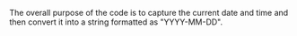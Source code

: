 The overall purpose of the code is to capture the current date and time and then convert it into a string formatted as "YYYY-MM-DD".
